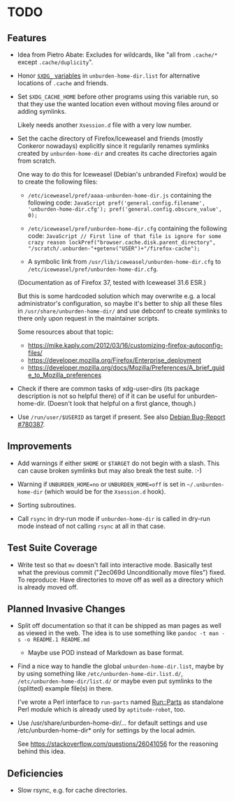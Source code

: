 TODO
====

Features
--------

* Idea from Pietro Abate: Excludes for wildcards, like "all from
  `.cache/*` except `.cache/duplicity`".

* Honor
  [`$XDG_` variables](http://standards.freedesktop.org/basedir-spec/basedir-spec-latest.html#variables)
  in `unburden-home-dir.list` for alternative locations of `.cache`
  and friends.

* Set `$XDG_CACHE_HOME` before other programs using this variable run,
  so that they use the wanted location even without moving files
  around or adding symlinks.

  Likely needs another `Xsession.d` file with a very low number.

* Set the cache directory of Firefox/Iceweasel and friends (mostly
  Conkeror nowadays) explicitly since it regularily renames symlinks
  created by `unburden-home-dir` and creates its cache directories
  again from scratch.

  One way to do this for Iceweasel (Debian's unbranded Firefox) would
  be to create the following files:

  * `/etc/iceweasel/pref/aaaa-unburden-home-dir.js` containing the
    following code: ```JavaScript
pref('general.config.filename', 'unburden-home-dir.cfg');
pref('general.config.obscure_value', 0);```

  * `/etc/iceweasel/pref/unburden-home-dir.cfg` containing the
    following code: ```JavaScript
// First line of that file is ignore for some crazy reason
lockPref("browser.cache.disk.parent_directory", "/scratch/.unburden-"+getenv("USER")+"/firefox-cache");```

  * A symbolic link from `/usr/lib/iceweasel/unburden-home-dir.cfg` to
    `/etc/iceweasel/pref/unburden-home-dir.cfg`.

  (Documentation as of Firefox 37, tested with Iceweasel 31.6 ESR.)

  But this is some hardcoded solution which may overwrite e.g. a local
  administrator's configuration, so maybe it's better to ship all
  these files in `/usr/share/unburden-home-dir/` and use debconf to
  create symlinks to there only upon request in the maintainer
  scripts.

  Some resources about that topic:

  * https://mike.kaply.com/2012/03/16/customizing-firefox-autoconfig-files/
  * https://developer.mozilla.org/Firefox/Enterprise_deployment
  * https://developer.mozilla.org/docs/Mozilla/Preferences/A_brief_guide_to_Mozilla_preferences

* Check if there are common tasks of xdg-user-dirs (its package
  description is not so helpful there) of if it can be useful for
  unburden-home-dir. (Doesn't look that helpful on a first glance,
  though.)

* Use `/run/user/$USERID` as target if present. See also
  [Debian Bug-Report #780387](https://bugs.debian.org/780387).

Improvements
------------

* Add warnings if either `$HOME` or `$TARGET` do not begin with a
  slash. This can cause broken symlinks but may also break the test
  suite. :-)

* Warning if `UNBURDEN_HOME=no` or `UNBURDEN_HOME=off` is set in
  `~/.unburden-home-dir` (which would be for the `Xsession.d` hook).

* Sorting subroutines.

* Call `rsync` in dry-run mode if `unburden-home-dir` is called in
  dry-run mode instead of not calling `rsync` at all in that case.

Test Suite Coverage
-------------------

* Write test so that `mv` doesn't fall into interactive mode. Basically
  test what the previous commit ("2ec069d Unconditionally move files")
  fixed. To reproduce: Have directories to move off as well as a
  directory which is already moved off.

Planned Invasive Changes
------------------------

* Split off documentation so that it can be shipped as man pages as
  well as viewed in the web. The idea is to use something like `pandoc
  -t man -s -o README.1 README.md`

  * Maybe use POD instead of Markdown as base format.

* Find a nice way to handle the global `unburden-home-dir.list`, maybe
  by by using something like `/etc/unburden-home-dir.list.d/`,
  `/etc/unburden-home-dir/list.d/` or maybe even put symlinks to the
  (splitted) example file(s) in there.

  I've wrote a Perl interface to `run-parts` named
  [Run::Parts](https://metacpan.org/release/Run-Parts) as standalone
  Perl module which is already used by `aptitude-robot`, too.

* Use /usr/share/unburden-home-dir/… for default settings and use
  /etc/unburden-home-dir* only for settings by the local admin.

  See https://stackoverflow.com/questions/26041056 for the reasoning
  behind this idea.

Deficiencies
------------

* Slow rsync, e.g. for cache directories.
